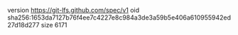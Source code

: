 version https://git-lfs.github.com/spec/v1
oid sha256:1653da7127b76f4ee7c4227e8c984a3de3a59b5e406a610955942ed27d18d277
size 6171
